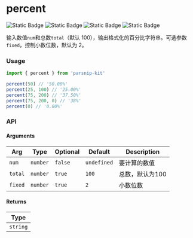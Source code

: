 # percent
![Static Badge](https://img.shields.io/badge/Statement%20Coverage-100.00%-brightgreen) ![Static Badge](https://img.shields.io/badge/Branch%20Coverage-100.00%-brightgreen) ![Static Badge](https://img.shields.io/badge/Function%20Coverage-100.00%-brightgreen) ![Static Badge](https://img.shields.io/badge/Line%20Coverage-100.00%-brightgreen)
      
输入数值`num`和总数`total`（默认 100），输出格式化的百分比字符串。可选参数`fixed`，控制小数位数，默认为 2。

### Usage

```ts
import { percent } from 'parsnip-kit'

percent(50) // '50.00%'
percent(25, 100) // '25.00%'
percent(75, 200) // '37.50%'
percent(75, 200, 0) // '38%'
percent(0) // '0.00%'
```


### API

#### Arguments

| Arg | Type | Optional | Default | Description |
| --- | --- | --- | --- | --- |
| `num` | `number` | `false` | `undefined` | 要计算的数值  |
| `total` | `number` | `true` | `100` | 总数，默认为100  |
| `fixed` | `number` | `true` | `2` | 小数位数  |

#### Returns

| Type |
| ---  |
| `string`  |
